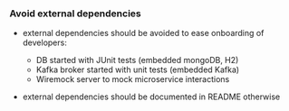 ### Avoid external dependencies
- external dependencies should be avoided to ease onboarding of developers:
  - DB started with JUnit tests (embedded mongoDB, H2)
  - Kafka broker started with unit tests (embedded Kafka)
  - Wiremock server to mock microservice interactions

- external dependencies should be documented in README otherwise